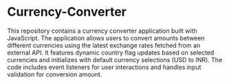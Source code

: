 # Currency-Converter
This repository contains a currency converter application built with JavaScript. The application allows users to convert amounts between different currencies using the latest exchange rates fetched from an external API.
It features dynamic country flag updates based on selected currencies and initializes with default currency selections (USD to INR).
The code includes event listeners for user interactions and handles input validation for conversion amount.
